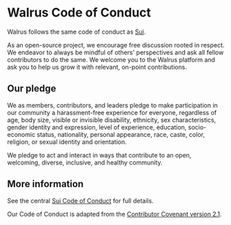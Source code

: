 # Walrus Code of Conduct

Walrus follows the same code of conduct as [Sui](https://github.com/MystenLabs/sui).

As an open-source project, we encourage free discussion rooted in respect. We endeavor to always be
mindful of others' perspectives and ask all fellow contributors to do the same. We welcome you to
the Walrus platform and ask you to help us grow it with relevant, on-point contributions.

## Our pledge

We as members, contributors, and leaders pledge to make participation in our community a
harassment-free experience for everyone, regardless of age, body size, visible or invisible
disability, ethnicity, sex characteristics, gender identity and expression, level of experience,
education, socio-economic status, nationality, personal appearance, race, caste, color, religion, or
sexual identity and orientation.

We pledge to act and interact in ways that contribute to an open, welcoming, diverse, inclusive, and
healthy community.

## More information

See the central [Sui Code of Conduct](https://docs.sui.io/code-of-conduct) for full details.

Our Code of Conduct is adapted from the [Contributor Covenant version
2.1](https://www.contributor-covenant.org/version/2/1/code_of_conduct.html).
